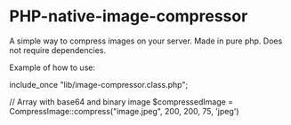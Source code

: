 # PHP-native-image-compressor
A simple way to compress images on your server. Made in pure php. Does not require dependencies.

Example of how to use:

include_once "lib/image-compressor.class.php";

// Array with base64 and binary image
$compressedImage = CompressImage::compress("image.jpeg", 200, 200, 75, 'jpeg')
